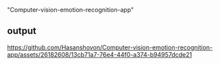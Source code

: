 "Computer-vision-emotion-recognition-app" 

## output 

https://github.com/Hasanshovon/Computer-vision-emotion-recognition-app/assets/26182608/13cb71a7-76e4-44f0-a374-b94957dcde21

